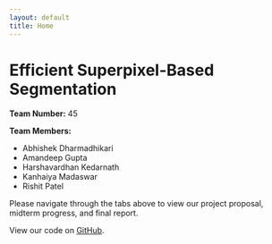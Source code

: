 ```yaml
---
layout: default
title: Home
---
```


<div class="home-container">
  <h1 class="project-title">Efficient Superpixel-Based Segmentation</h1>
  
  <div class="project-info">
    <p><strong>Team Number:</strong> 45</p>
    <p><strong>Team Members:</strong></p>
    <ul>
      <li>Abhishek Dharmadhikari</li>
      <li>Amandeep Gupta</li>
      <li>Harshavardhan Kedarnath</li>
      <li>Kanhaiya Madaswar</li>
      <li>Rishit Patel</li>
    </ul>
  </div>

<div class="abstract">
  <p>
    Please navigate through the tabs above to view our project proposal, midterm progress, and final report.
  </p>
  <p>
    View our code on <a href="https://github.com/rpatel917/Efficient_Superpixel_Segmentation" target="_blank">GitHub</a>.
  </p>
</div>
</div>
